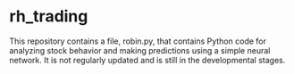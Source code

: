# rh_trading

This repository contains a file, robin.py, that contains Python code for analyzing stock behavior and making predictions using a simple neural network. It is not regularly updated and is still in the developmental stages.
